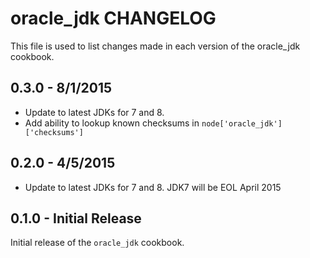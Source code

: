 oracle_jdk CHANGELOG
=======================
This file is used to list changes made in each version of the oracle_jdk cookbook.

0.3.0 - 8/1/2015
-------
- Update to latest JDKs for 7 and 8.
- Add ability to lookup known checksums in `node['oracle_jdk']['checksums']`

0.2.0 - 4/5/2015
-------
- Update to latest JDKs for 7 and 8. JDK7 will be EOL April 2015

0.1.0 - Initial Release
-------
Initial release of the `oracle_jdk` cookbook.
